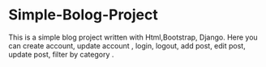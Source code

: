# Simple-Bolog-Project
This is a simple blog project written with Html,Bootstrap, Django. Here you can create account, update account , login, logout, add post, edit post, update post, filter by category .
